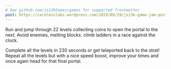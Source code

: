 ```yaml
---
# See github.com/js13kGames/games for supported frontmatter
post: https://carelesslabs.wordpress.com/2019/09/19/js13k-game-jam-post-mortom-gamedev-js13k/
---
```

Run and jump through 22 levels collecting coins to open the portal to the next. Avoid enemies, melting blocks. climb ladders in a race against the clock. 

Complete all the levels in 230 seconds or get teleported back to the strat! Repeat all the levels but with a nice speed boost, improve your times and once again head for that final portal.